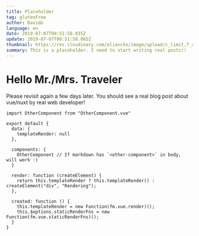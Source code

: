 ```yaml
---
title: Placeholder
tag: glutenFree
author: Davide
language: en
date: 2019-07-07T00:51:58.035Z
update: 2019-07-07T00:51:58.065Z
thumbnail: https://res.cloudinary.com/oliancho/image/upload/c_limit,f_auto,q_auto,w_1800/v1563784575/bagushaus/baguspost/abc-accomplished-alphabet-48898.jpg
summary: This is a placeholder. I need to start writing real posts!!
---
```


# Hello Mr./Mrs. Traveler

Please revisit again a few days later.
You should see a real blog post about vue/nuxt by real web developer!

<BagusImg src="shots.jpg" alt="Davide" title="Davide"/>

<BagusLink src="/" title="Our Portfolio"/>

```
import OtherComponent from "OtherComponent.vue"

export default {
  data: {
    templateRender: null
  },

  components: {
    OtherComponent // If markdown has `<other-component>` in body, will work :)
  }

  render: function (createElement) {
    return this.templateRender ? this.templateRender() : createElement("div", "Rendering");
  },

  created: function () {
    this.templateRender = new Function(fm.vue.render)();
    this.$options.staticRenderFns = new Function(fm.vue.staticRenderFns)();
  }
}
```
